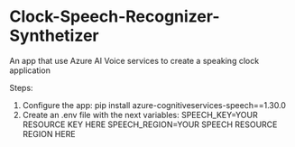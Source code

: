 # Clock-Speech-Recognizer-Synthetizer
An app that use Azure AI Voice services to create a speaking clock application

Steps: 
1. Configure the app:  pip install azure-cognitiveservices-speech==1.30.0
2. Create an .env file with the next variables: 
    SPEECH_KEY=YOUR RESOURCE KEY HERE
    SPEECH_REGION=YOUR SPEECH RESOURCE REGION HERE
